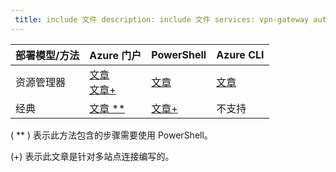 ```yaml
---
 title: include 文件 description: include 文件 services: vpn-gateway author: cherylmc ms.service: vpn-gateway ms.topic: include origin.date:04/19/2018 ms.date:06/13/2018 ms.author: v-junlch ms.custom: include file
---
```


| **部署模型/方法** | **Azure 门户** | **PowerShell** | **Azure CLI** |
| --- | --- | --- | --- |
| 资源管理器 |[文章](../articles/vpn-gateway/vpn-gateway-howto-site-to-site-resource-manager-portal.md)<br>[文章+](../articles/vpn-gateway/vpn-gateway-howto-multi-site-to-site-resource-manager-portal.md) |[文章](../articles/vpn-gateway/vpn-gateway-create-site-to-site-rm-powershell.md) | [文章](../articles/vpn-gateway/vpn-gateway-howto-site-to-site-resource-manager-cli.md) |
| 经典 |[文章 ** ](../articles/vpn-gateway/vpn-gateway-howto-site-to-site-classic-portal.md) |[文章+](../articles/vpn-gateway/vpn-gateway-multi-site.md) | 不支持 |

( ** ) 表示此方法包含的步骤需要使用 PowerShell。

(+) 表示此文章是针对多站点连接编写的。

<!-- ms.date: 06/13/2018 -->
